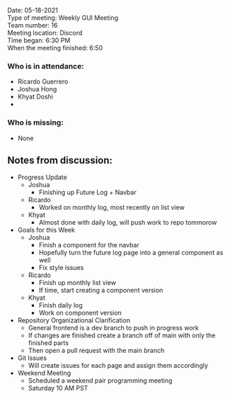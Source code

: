 Date: 05-18-2021 <br>
Type of meeting: Weekly GUI Meeting <br>
Team number: 16 <br>
Meeting location: Discord <br>
Time began: 6:30 PM <br> 
When the meeting finished: 6:50

### Who is in attendance:
- Ricardo Guerrero
- Joshua Hong
- Khyat Doshi
- 
### Who is missing:
- None


## Notes from discussion:
- Progress Update
  - Joshua 
    - Finishing up Future Log + Navbar
  - Ricardo
    - Worked on monthly log, most recently on list view
  - Khyat
    - Almost done with daily log, will push work to repo tommorow
- Goals for this Week
  - Joshua
    - Finish a component for the navbar
    - Hopefully turn the future log page into a general component as well
    - Fix style issues
  - Ricardo
    - Finish up monthly list view
    - If time, start creating a component version
  - Khyat
    - Finish daily log
    - Work on component version
- Repository Organizational Clarification
  - General frontend is a dev branch to push in progress work 
  - If changes are finished create a branch off of main with only the finished parts
  - Then open a pull request with the main branch
- Git Issues
  - Will create issues for each page and assign them accordingly 
- Weekend Meeting
  - Scheduled a weekend pair programming meeting
  - Saturday 10 AM PST
